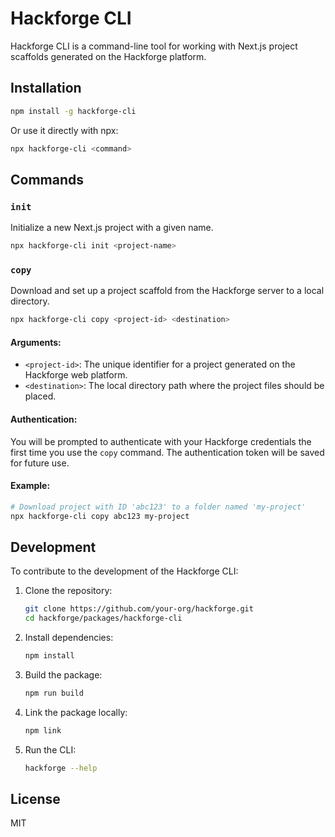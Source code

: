 # Hackforge CLI

Hackforge CLI is a command-line tool for working with Next.js project scaffolds generated on the Hackforge platform.

## Installation

```bash
npm install -g hackforge-cli
```

Or use it directly with npx:

```bash
npx hackforge-cli <command>
```

## Commands

### `init`

Initialize a new Next.js project with a given name.

```bash
npx hackforge-cli init <project-name>
```

### `copy`

Download and set up a project scaffold from the Hackforge server to a local directory.

```bash
npx hackforge-cli copy <project-id> <destination>
```

#### Arguments:

- `<project-id>`: The unique identifier for a project generated on the Hackforge web platform.
- `<destination>`: The local directory path where the project files should be placed.

#### Authentication:

You will be prompted to authenticate with your Hackforge credentials the first time you use the `copy` command. The authentication token will be saved for future use.

#### Example:

```bash
# Download project with ID 'abc123' to a folder named 'my-project'
npx hackforge-cli copy abc123 my-project
```

## Development

To contribute to the development of the Hackforge CLI:

1. Clone the repository:
   ```bash
   git clone https://github.com/your-org/hackforge.git
   cd hackforge/packages/hackforge-cli
   ```

2. Install dependencies:
   ```bash
   npm install
   ```

3. Build the package:
   ```bash
   npm run build
   ```

4. Link the package locally:
   ```bash
   npm link
   ```

5. Run the CLI:
   ```bash
   hackforge --help
   ```

## License

MIT 